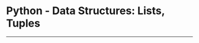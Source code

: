 # Python - Data Structures: Lists, Tuples

----------------------------------------------------------------
